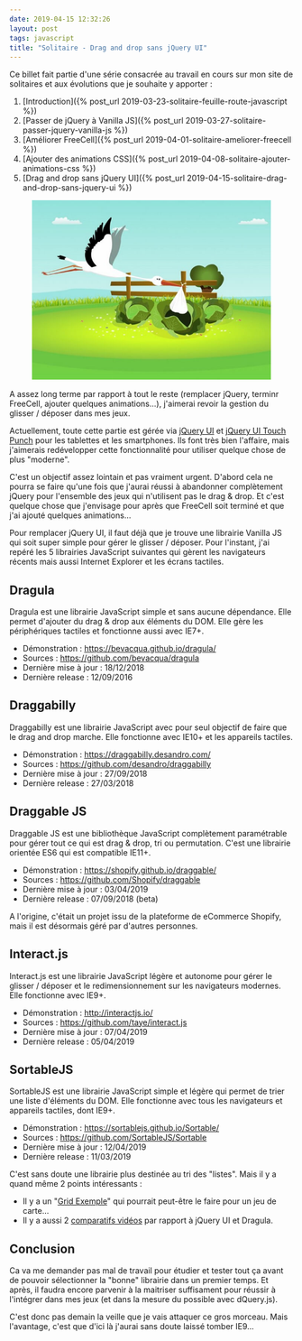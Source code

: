 ```yaml
---
date: 2019-04-15 12:32:26
layout: post
tags: javascript
title: "Solitaire - Drag and drop sans jQuery UI"
---
```


Ce billet fait partie d'une série consacrée au travail en cours sur mon site de
solitaires et aux évolutions que je souhaite y apporter :

1. [Introduction]({% post_url 2019-03-23-solitaire-feuille-route-javascript %})
2. [Passer de jQuery à Vanilla JS]({% post_url 2019-03-27-solitaire-passer-jquery-vanilla-js %})
3. [Améliorer FreeCell]({% post_url 2019-04-01-solitaire-ameliorer-freecell %})
4. [Ajouter des animations CSS]({% post_url 2019-04-08-solitaire-ajouter-animations-css %})
5. [Drag and drop sans jQuery UI]({% post_url 2019-04-15-solitaire-drag-and-drop-sans-jquery-ui %})

<figure>
  <img src="/public/2019/drag-and-drop.jpg" alt="drag-and-drop" />
</figure>

A assez long terme par rapport à tout le reste (remplacer jQuery, terminr
FreeCell, ajouter quelques animations...), j'aimerai revoir la gestion du
glisser / déposer dans mes jeux.

Actuellement, toute cette partie est gérée via
[jQuery UI](https://jqueryui.com/) et
[jQuery UI Touch Punch](http://touchpunch.furf.com/) pour les tablettes et les
smartphones. Ils font très bien l'affaire, mais j'aimerais redévelopper cette
fonctionnalité pour utiliser quelque chose de plus "moderne".

C'est un objectif assez lointain et pas vraiment urgent. D'abord cela ne pourra
se faire qu'une fois que j'aurai réussi à abandonner complètement jQuery pour
l'ensemble des jeux qui n'utilisent pas le drag & drop. Et c'est quelque chose
que j'envisage pour après que FreeCell soit terminé et que j'ai ajouté quelques
animations...

Pour remplacer jQuery UI, il faut déjà que je trouve une librairie Vanilla JS
qui soit super simple pour gérer le glisser / déposer. Pour l'instant, j'ai
repéré les 5 librairies JavaScript suivantes qui gèrent les navigateurs récents
mais aussi Internet Explorer et les écrans tactiles.


## Dragula

Dragula est une librairie JavaScript simple et sans aucune dépendance. Elle
permet d'ajouter du drag & drop  aux éléments du DOM. Elle gère les
périphériques tactiles et fonctionne aussi avec IE7+.

* Démonstration : https://bevacqua.github.io/dragula/
* Sources : https://github.com/bevacqua/dragula
* Dernière mise à jour : 18/12/2018
* Dernière release : 12/09/2016


## Draggabilly

Draggabilly est une librairie JavaScript avec pour seul objectif de faire que
le drag and drop marche. Elle fonctionne avec IE10+ et les appareils tactiles.

* Démonstration : https://draggabilly.desandro.com/
* Sources : https://github.com/desandro/draggabilly
* Dernière mise à jour : 27/09/2018
* Dernière release : 27/03/2018


## Draggable JS

Draggable JS est une bibliothèque JavaScript complètement paramétrable pour
gérer tout ce qui est drag & drop, tri ou permutation. C'est une librairie
orientée ES6 qui est compatible IE11+.

* Démonstration : https://shopify.github.io/draggable/
* Sources : https://github.com/Shopify/draggable
* Dernière mise à jour : 03/04/2019
* Dernière release : 07/09/2018 (beta)

A l'origine, c'était un projet issu de la plateforme de eCommerce Shopify, mais
il est désormais géré par d'autres personnes.


## Interact.js

Interact.js est une librairie JavaScript légère et autonome pour gérer le
glisser / déposer et le redimensionnement sur les navigateurs modernes. Elle
fonctionne avec IE9+.

* Démonstration : http://interactjs.io/
* Sources : https://github.com/taye/interact.js
* Dernière mise à jour : 07/04/2019
* Dernière release : 05/04/2019


## SortableJS

SortableJS est une librairie JavaScript simple et légère qui permet de trier une
liste d'éléments du DOM. Elle fonctionne avec tous les navigateurs et appareils
tactiles, dont IE9+.

* Démonstration : https://sortablejs.github.io/Sortable/
* Sources : https://github.com/SortableJS/Sortable
* Dernière mise à jour : 12/04/2019
* Dernière release : 11/03/2019

C'est sans doute une librairie plus destinée au tri des "listes". Mais il y a
quand même 2 points intéressants :

* Il y a un "[Grid Exemple](https://sortablejs.github.io/Sortable/#grid)" qui
  pourrait peut-être le faire pour un jeu de carte...
* Il y a aussi 2
  [comparatifs vidéos](https://sortablejs.github.io/Sortable/#comparisons) par
  rapport à jQuery UI et Dragula.


## Conclusion

Ca va me demander pas mal de travail pour étudier et tester tout ça avant de
pouvoir sélectionner la "bonne" librairie dans un premier temps. Et après, il
faudra encore parvenir à la maitriser suffisament pour réussir à l'intégrer dans
mes jeux (et dans la mesure du possible avec dQuery.js).

C'est donc pas demain la veille que je vais attaquer ce gros morceau. Mais
l'avantage, c'est que d'ici là j'aurai sans doute laissé tomber IE9...
